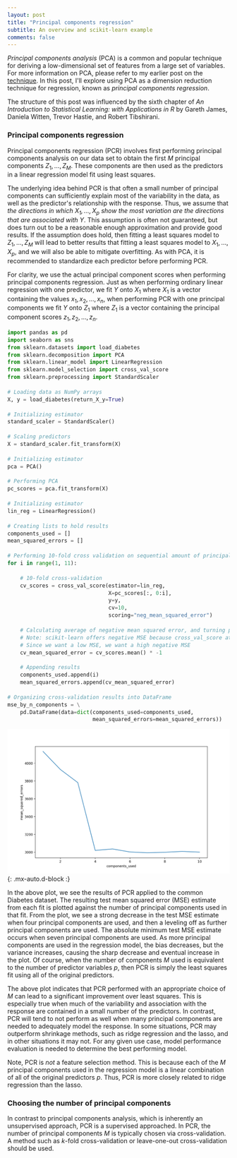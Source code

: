 ```yaml
---
layout: post
title: "Principal components regression"
subtitle: An overview and scikit-learn example
comments: false
---
```


*Principal components analysis* (PCA) is a common and popular technique for deriving a low-dimensional set of features from a large set of variables.  For more information on PCA, please refer to my earlier post on the [technique](https://ethanwicker.com/2021-03-11-principal-components-analysis-001/).  In this post, I'll explore using PCA as a dimension reduction technique for regression, known as *principal components regression*.

The structure of this post was influenced by the sixth chapter of *An Introduction to Statistical Learning: with Applications in R* by Gareth James, Daniela Witten, Trevor Hastie, and Robert Tibshirani.

### Principal components regression

Principal components regression (PCR) involves first performing principal components analysis on our data set to obtain the first $M$ principal components $Z_1, \ldots, Z_M$.  These components are then used as the predictors in a linear regression model fit using least squares.

The underlying idea behind PCR is that often a small number of principal components can sufficiently explain most of the variability in the data, as well as the predictor's relationship with the response.  Thus, we assume that *the directions in which $X_1, \ldots, X_p$ show the most variation are the directions that are associated with $Y$*.  This assumption is often not guaranteed, but does turn out to be a reasonable enough approximation and provide good results.  If the assumption does hold, then fitting a least squares model to $Z_1, \ldots, Z_M$ will lead to better results that fitting a least squares model to $X_1, \ldots, X_p$, and we will also be able to mitigate overfitting.  As with PCA, it is recommended to standardize each predictor before performing PCR.

For clarity, we use the actual principal component scores when performing principal components regression.  Just as when performing ordinary linear regression with one predictor, we fit $Y$ onto $X_1$ where $X_1$ is a vector containing the values $x_1, x_2, \ldots, x_n$, when performing PCR with one principal components we fit $Y$ onto $Z_1$ where $Z_1$ is a vector containing the principal component scores $z_1, z_2, \ldots, z_n$.

```python
import pandas as pd
import seaborn as sns
from sklearn.datasets import load_diabetes
from sklearn.decomposition import PCA
from sklearn.linear_model import LinearRegression
from sklearn.model_selection import cross_val_score
from sklearn.preprocessing import StandardScaler

# Loading data as NumPy arrays
X, y = load_diabetes(return_X_y=True)

# Initializing estimator
standard_scaler = StandardScaler()

# Scaling predictors
X = standard_scaler.fit_transform(X)

# Initializing estimator
pca = PCA()

# Performing PCA
pc_scores = pca.fit_transform(X)

# Initializing estimator
lin_reg = LinearRegression()

# Creating lists to hold results
components_used = []
mean_squared_errors = []

# Performing 10-fold cross validation on sequential amount of principal components
for i in range(1, 11):

    # 10-fold cross-validation
    cv_scores = cross_val_score(estimator=lin_reg,
                                X=pc_scores[:, 0:i],
                                y=y,
                                cv=10,
                                scoring="neg_mean_squared_error")

    # Calculating average of negative mean squared error, and turning positive
    # Note: scikit-learn offers negative MSE because cross_val_score attempts to maximize a scoring metric
    # Since we want a low MSE, we want a high negative MSE
    cv_mean_squared_error = cv_scores.mean() * -1

    # Appending results
    components_used.append(i)
    mean_squared_errors.append(cv_mean_squared_error)

# Organizing cross-validation results into DataFrame
mse_by_n_components = \
    pd.DataFrame(data=dict(components_used=components_used,
                           mean_squared_errors=mean_squared_errors))
```

![2021-03-14-principal-components-regression-001-fig-1.png](/assets/img/2021-03-14-principal-components-regression-001-fig-1.png){: .mx-auto.d-block :}

In the above plot, we see the results of PCR applied to the common Diabetes dataset.  The resulting test mean squared error (MSE) estimate from each fit is plotted against the number of principal components used in that fit.  From the plot, we see a strong decrease in the test MSE estimate when four principal components are used, and then a leveling off as further principal components are used.  The absolute minimum test MSE estimate occurs when seven principal components are used.  As more principal components are used in the regression model, the bias decreases, but the variance increases, causing the sharp decrease and eventual increase in the plot.  Of course, when the number of components $M$ used is equivalent to the number of predictor variables $p$, then PCR is simply the least squares fit using all of the original predictors.  

The above plot indicates that PCR performed with an appropriate choice of $M$ can lead to a significant improvement over least squares.  This is especially true when much of the variability and association with the response are contained in a small number of the predictors.  In contrast, PCR will tend to not perform as well when many principal components are needed to adequately model the response.  In some situations, PCR may outperform shrinkage methods, such as ridge regression and the lasso, and in other situations it may not.  For any given use case, model performance evaluation is needed to determine the best performing model.

Note, PCR is *not* a feature selection method.  This is because each of the $M$ principal components used in the regression model is a linear combination of all of the original predictors $p$.  Thus, PCR is more closely related to ridge regression than the lasso.

### Choosing the number of principal components

In contrast to principal components analysis, which is inherently an unsupervised approach, PCR is a supervised approached.  In PCR, the number of principal components $M$ is typically chosen via cross-validation.  A method such as $k$-fold cross-validation or leave-one-out cross-validation should be used.
